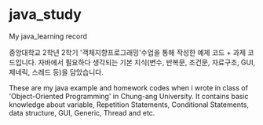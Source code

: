 # java_study
My java_learning record

중앙대학교 2학년 2학기 '객체지향프로그래밍'수업을 통해 작성한 예제 코드 + 과제 코드입니다. 
자바에서 필요하다 생각되는 기본 지식(변수, 반복문, 조건문, 자료구조, GUI, 제네릭, 스레드 등)을 담았습니다. 

These are my java example and homework codes when i wrote in class of 'Object-Oriented Programming' in Chung-ang University.
It contains basic knowledge about variable, Repetition Statements, Conditional Statements, data structure, GUI, Generic, Thread and etc.
